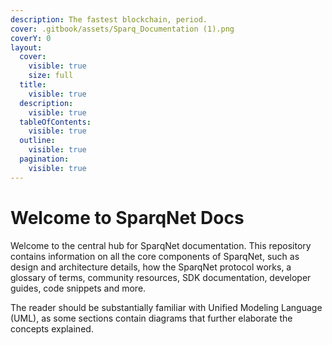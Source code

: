 ```yaml
---
description: The fastest blockchain, period.
cover: .gitbook/assets/Sparq_Documentation (1).png
coverY: 0
layout:
  cover:
    visible: true
    size: full
  title:
    visible: true
  description:
    visible: true
  tableOfContents:
    visible: true
  outline:
    visible: true
  pagination:
    visible: true
---
```


# Welcome to SparqNet Docs

Welcome to the central hub for SparqNet documentation. This repository contains information on all the core components of SparqNet, such as design and architecture details, how the SparqNet protocol works, a glossary of terms, community resources, SDK documentation, developer guides, code snippets and more.

The reader should be substantially familiar with Unified Modeling Language (UML), as some sections contain diagrams that further elaborate the concepts explained.
